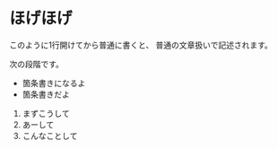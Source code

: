 # ほげほげ

このように1行開けてから普通に書くと、
普通の文章扱いで記述されます。

次の段階です。

* 箇条書きになるよ
* 箇条書きだよ

1. まずこうして
2. あーして
3. こんなことして